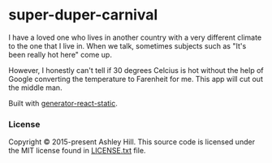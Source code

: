 # super-duper-carnival 

I have a loved one who lives in another country with a very different climate to the one that I live in. When we talk, sometimes subjects such as "It's been really hot here" come up. 

However, I honestly can't tell if 30 degrees Celcius is hot without the help of Google converting the temperature to Farenheit for me. This app will cut out the middle man.


Built with [generator-react-static](https://github.com/kriasoft/react-static-boilerplate).


### License
Copyright © 2015-present Ashley Hill. This source code is licensed under the MIT license found in [LICENSE.txt](https://github.com/kriasoft/react-static-boilerplate/blob/master/LICENSE.txt) file.

